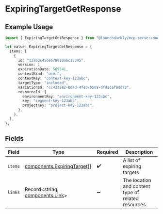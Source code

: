 # ExpiringTargetGetResponse

## Example Usage

```typescript
import { ExpiringTargetGetResponse } from "@launchdarkly/mcp-server/models/components";

let value: ExpiringTargetGetResponse = {
  items: [
    {
      id: "12ab3c45de678910abc12345",
      version: 1,
      expirationDate: 509541,
      contextKind: "user",
      contextKey: "context-key-123abc",
      targetType: "included",
      variationId: "cc4332e2-bd4d-4fe0-b509-dfd2caf8dd73",
      resourceId: {
        environmentKey: "environment-key-123abc",
        key: "segment-key-123abc",
        projectKey: "project-key-123abc",
      },
    },
  ],
};
```

## Fields

| Field                                                                    | Type                                                                     | Required                                                                 | Description                                                              |
| ------------------------------------------------------------------------ | ------------------------------------------------------------------------ | ------------------------------------------------------------------------ | ------------------------------------------------------------------------ |
| `items`                                                                  | [components.ExpiringTarget](../../models/components/expiringtarget.md)[] | :heavy_check_mark:                                                       | A list of expiring targets                                               |
| `links`                                                                  | Record<string, [components.Link](../../models/components/link.md)>       | :heavy_minus_sign:                                                       | The location and content type of related resources                       |